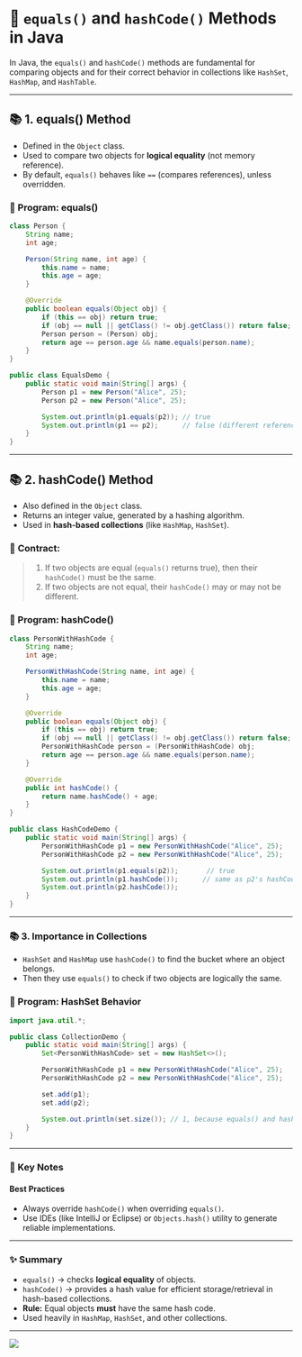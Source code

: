 # 🚀 `equals()` and `hashCode()` Methods in Java

In Java, the `equals()` and `hashCode()` methods are fundamental for comparing objects and for their correct behavior in collections like `HashSet`, `HashMap`, and `HashTable`.

---

## 📚 1. equals() Method

* Defined in the `Object` class.
* Used to compare two objects for **logical equality** (not memory reference).
* By default, `equals()` behaves like `==` (compares references), unless overridden.

### 📝 Program: equals()

```java
class Person {
    String name;
    int age;

    Person(String name, int age) {
        this.name = name;
        this.age = age;
    }

    @Override
    public boolean equals(Object obj) {
        if (this == obj) return true;
        if (obj == null || getClass() != obj.getClass()) return false;
        Person person = (Person) obj;
        return age == person.age && name.equals(person.name);
    }
}

public class EqualsDemo {
    public static void main(String[] args) {
        Person p1 = new Person("Alice", 25);
        Person p2 = new Person("Alice", 25);

        System.out.println(p1.equals(p2)); // true
        System.out.println(p1 == p2);      // false (different references)
    }
}
```

---

## 📚 2. hashCode() Method

* Also defined in the `Object` class.
* Returns an integer value, generated by a hashing algorithm.
* Used in **hash-based collections** (like `HashMap`, `HashSet`).

### 📌 **Contract:**

>    1. If two objects are equal (`equals()` returns true), then their `hashCode()` must be the same.
>    2. If two objects are not equal, their `hashCode()` may or may not be different.

### 📝 Program: hashCode()

```java
class PersonWithHashCode {
    String name;
    int age;

    PersonWithHashCode(String name, int age) {
        this.name = name;
        this.age = age;
    }

    @Override
    public boolean equals(Object obj) {
        if (this == obj) return true;
        if (obj == null || getClass() != obj.getClass()) return false;
        PersonWithHashCode person = (PersonWithHashCode) obj;
        return age == person.age && name.equals(person.name);
    }

    @Override
    public int hashCode() {
        return name.hashCode() + age;
    }
}

public class HashCodeDemo {
    public static void main(String[] args) {
        PersonWithHashCode p1 = new PersonWithHashCode("Alice", 25);
        PersonWithHashCode p2 = new PersonWithHashCode("Alice", 25);

        System.out.println(p1.equals(p2));       // true
        System.out.println(p1.hashCode());      // same as p2's hashCode
        System.out.println(p2.hashCode());
    }
}
```

---

### 📚 3. Importance in Collections

* `HashSet` and `HashMap` use `hashCode()` to find the bucket where an object belongs.
* Then they use `equals()` to check if two objects are logically the same.

### 📝 Program: HashSet Behavior

```java
import java.util.*;

public class CollectionDemo {
    public static void main(String[] args) {
        Set<PersonWithHashCode> set = new HashSet<>();

        PersonWithHashCode p1 = new PersonWithHashCode("Alice", 25);
        PersonWithHashCode p2 = new PersonWithHashCode("Alice", 25);

        set.add(p1);
        set.add(p2);

        System.out.println(set.size()); // 1, because equals() and hashCode() say they are same
    }
}
```

---

### 📌 Key Notes

#### Best Practices
* Always override `hashCode()` when overriding `equals()`.
* Use IDEs (like IntelliJ or Eclipse) or `Objects.hash()` utility to generate reliable implementations.

---

### ✨ Summary

* `equals()` → checks **logical equality** of objects.
* `hashCode()` → provides a hash value for efficient storage/retrieval in hash-based collections.
* **Rule:** Equal objects **must** have the same hash code.
* Used heavily in `HashMap`, `HashSet`, and other collections.

---

[![](https://img.shields.io/badge/Go_Back-🔙-d6cadd?style=for-the-badge&labelColor=d6cadd)](../../../../../../course-docs/TABLE_CONTENT_README.md)

